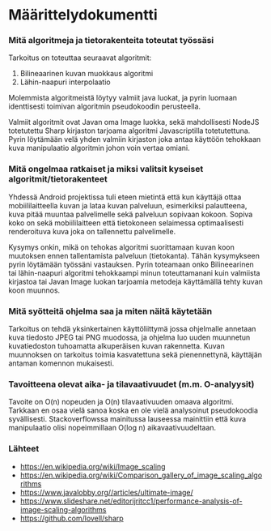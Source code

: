 # Määrittelydokumentti

### Mitä algoritmeja ja tietorakenteita toteutat työssäsi

Tarkoitus on toteuttaa seuraavat algoritmit:
 1. Bilineaarinen kuvan muokkaus algoritmi
 2. Lähin-naapuri interpolaatio

 Molemmista algoritmeistä löytyy valmiit java luokat, ja pyrin luomaan identtisesti toimivan algoritmin pseudokoodin perusteella.

 Valmiit algoritmit ovat Javan oma Image luokka, sekä mahdollisesti NodeJS totetutettu Sharp kirjaston tarjoama algoritmi Javascriptilla totetutettuna. Pyrin löytämään velä yhden valmiin kirjaston joka antaa käyttöön tehokkaan kuva manipulaatio algoritmin johon voin vertaa omiani.

### Mitä ongelmaa ratkaiset ja miksi valitsit kyseiset algoritmit/tietorakenteet

Yhdessä Android projektissa tuli eteen mietintä että kun käyttäjä ottaa mobiililaitteella kuvan ja lataa kuvan palveluun, esimerkiksi palautteena, kuva pitää muuntaa palvelimelle sekä palveluun sopivaan kokoon. Sopiva koko on sekä mobiililaitteen että tietokoneen selaimessa optimaalisesti renderoituva kuva joka on tallennettu palvelimelle.

Kysymys onkin, mikä on tehokas algoritmi suorittamaan kuvan koon muutoksen ennen tallentamista palveluun (tietokanta). Tähän kysymykseen pyrin löytämään työssäni vastauksen. Pyrin toteamaan onko Bilineearinen tai lähin-naapuri algoritmi tehokkaampi minun toteuttamanani kuin valmiista kirjastoa tai Javan Image luokan tarjoamia metodeja käyttämällä tehty kuvan koon muunnos.

### Mitä syötteitä ohjelma saa ja miten näitä käytetään

Tarkoitus on tehdä yksinkertainen käyttöliittymä jossa ohjelmalle annetaan kuva tiedosto JPEG tai PNG muodossa, ja ohjelma luo uuden muunnetun kuvatiedoston tuhoamatta alkuperäisen kuvan rakennetta. Kuvan muunnoksen on tarkoitus toimia kasvatettuna sekä pienennettynä, käyttäjän antaman komennon mukaisesti.

### Tavoitteena olevat aika- ja tilavaativuudet (m.m. O-analyysit)

Tavoite on O(n) nopeuden ja O(n) tilavaativuuden omaava algoritmi. Tarkkaan en osaa vielä sanoa koska en ole vielä analysoinut pseudokoodia syvällisesti.
Stackoverflowssa mainitussa lauseessa mainittiin että kuva manipulaatio olisi nopeimmillaan O(log n) aikavaativuudeltaan.

### Lähteet

- https://en.wikipedia.org/wiki/Image_scaling
- https://en.wikipedia.org/wiki/Comparison_gallery_of_image_scaling_algorithms
- https://www.javalobby.org//articles/ultimate-image/
- https://www.slideshare.net/editorijritcc1/performance-analysis-of-image-scaling-algorithms
- https://github.com/lovell/sharp
